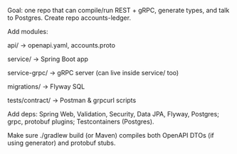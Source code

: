 Goal: one repo that can compile/run REST + gRPC, generate types, and talk to Postgres.
Create repo accounts-ledger.


Add modules:


api/ → openapi.yaml, accounts.proto


service/ → Spring Boot app


service-grpc/ → gRPC server (can live inside service/ too)


migrations/ → Flyway SQL


tests/contract/ → Postman & grpcurl scripts


Add deps: Spring Web, Validation, Security, Data JPA, Flyway, Postgres; grpc, protobuf plugins; Testcontainers (Postgres).


Make sure ./gradlew build (or Maven) compiles both OpenAPI DTOs (if using generator) and protobuf stubs.
